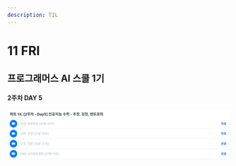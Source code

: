 ```yaml
---
description: TIL
---
```


# 11 FRI

## 프로그래머스 AI 스쿨 1기

#### 2주차 DAY 5

![](../../.gitbook/assets/image%20%2843%29.png)

